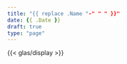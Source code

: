 ```yaml
---
title: "{{ replace .Name "-" " " }}"
date: {{ .Date }}
draft: true
type: "page"
---
```


{{< glas/display >}}
